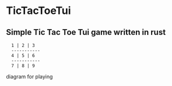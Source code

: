# TicTacToeTui

## Simple Tic Tac Toe Tui game written in rust


```
  1 | 2 | 3
  -----------
  4 | 5 | 6
  -----------
  7 | 8 | 9
```
diagram for playing


